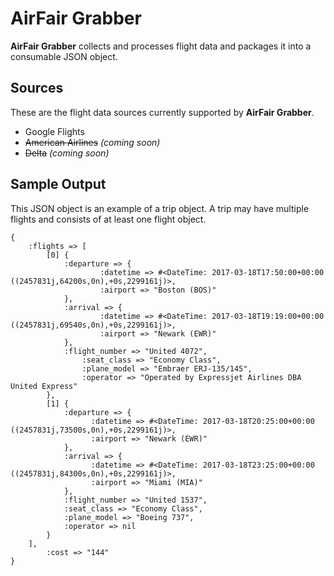 # AirFair Grabber

**AirFair Grabber** collects and processes flight data and packages it into a consumable JSON object.

## Sources
These are the flight data sources currently supported by **AirFair Grabber**.

- Google Flights
- ~~American Airlines~~ _(coming soon)_
- ~~Delta~~ _(coming soon)_

## Sample Output
This JSON object is an example of a trip object. A trip may have multiple flights and consists of at least one flight object.

```
{
    :flights => [
        [0] {
            :departure => {
                    :datetime => #<DateTime: 2017-03-18T17:50:00+00:00 ((2457831j,64200s,0n),+0s,2299161j)>,
                    :airport => "Boston (BOS)"
            },
            :arrival => {
                    :datetime => #<DateTime: 2017-03-18T19:19:00+00:00 ((2457831j,69540s,0n),+0s,2299161j)>,
                    :airport => "Newark (EWR)"
            },
            :flight_number => "United 4072",
                :seat_class => "Economy Class",
                :plane_model => "Embraer ERJ-135/145",
                :operator => "Operated by Expressjet Airlines DBA United Express"
        },
        [1] {
            :departure => {
                  :datetime => #<DateTime: 2017-03-18T20:25:00+00:00 ((2457831j,73500s,0n),+0s,2299161j)>,
                  :airport => "Newark (EWR)"
            },
            :arrival => {
                  :datetime => #<DateTime: 2017-03-18T23:25:00+00:00 ((2457831j,84300s,0n),+0s,2299161j)>,
                  :airport => "Miami (MIA)"
            },
            :flight_number => "United 1537",
            :seat_class => "Economy Class",
            :plane_model => "Boeing 737",
            :operator => nil
        }
    ],
        :cost => "144"
}
```
